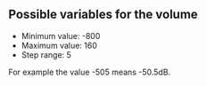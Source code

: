 ## Possible variables for the volume

- Minimum value: -800
- Maximum value: 160
- Step range: 5

For example the value -505 means -50.5dB.
